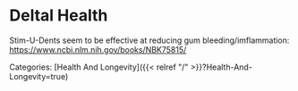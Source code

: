 # Deltal Health

Stim-U-Dents seem to be effective at reducing gum bleeding/imflammation: https://www.ncbi.nlm.nih.gov/books/NBK75815/

Categories: [Health And Longevity]({{< relref "/" >}}?Health-And-Longevity=true)